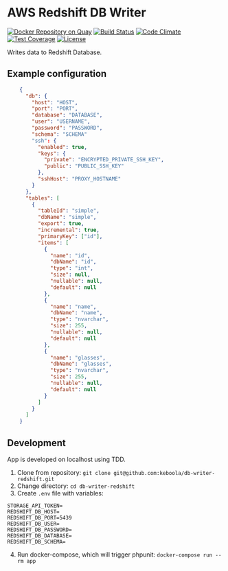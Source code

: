# AWS Redshift DB Writer

[![Docker Repository on Quay](https://quay.io/repository/keboola/db-writer-redshift/status "Docker Repository on Quay")](https://quay.io/repository/keboola/db-writer-redshift)
[![Build Status](https://travis-ci.org/keboola/db-writer-redshift.svg?branch=master)](https://travis-ci.org/keboola/db-writer-redshift)
[![Code Climate](https://codeclimate.com/github/keboola/db-writer-redshift/badges/gpa.svg)](https://codeclimate.com/github/keboola/db-writer-redshift)
[![Test Coverage](https://codeclimate.com/github/keboola/db-writer-redshift/badges/coverage.svg)](https://codeclimate.com/github/keboola/db-writer-redshift/coverage)
[![License](https://img.shields.io/badge/license-MIT-blue.svg)](https://github.com/keboola/db-writer-redshift/blob/master/LICENSE.md)

Writes data to Redshift Database.

## Example configuration

```json
    {
      "db": {        
        "host": "HOST",
        "port": "PORT",
        "database": "DATABASE",
        "user": "USERNAME",
        "password": "PASSWORD",
        "schema": "SCHEMA"
        "ssh": {
          "enabled": true,
          "keys": {
            "private": "ENCRYPTED_PRIVATE_SSH_KEY",
            "public": "PUBLIC_SSH_KEY"
          },
          "sshHost": "PROXY_HOSTNAME"
        }
      },
      "tables": [
        {
          "tableId": "simple",
          "dbName": "simple",
          "export": true, 
          "incremental": true,
          "primaryKey": ["id"],
          "items": [
            {
              "name": "id",
              "dbName": "id",
              "type": "int",
              "size": null,
              "nullable": null,
              "default": null
            },
            {
              "name": "name",
              "dbName": "name",
              "type": "nvarchar",
              "size": 255,
              "nullable": null,
              "default": null
            },
            {
              "name": "glasses",
              "dbName": "glasses",
              "type": "nvarchar",
              "size": 255,
              "nullable": null,
              "default": null
            }
          ]                                
        }
      ]
    }
```

## Development

App is developed on localhost using TDD.

1. Clone from repository: `git clone git@github.com:keboola/db-writer-redshift.git`
2. Change directory: `cd db-writer-redshift`
3. Create `.env` file with variables:
```
STORAGE_API_TOKEN=
REDSHIFT_DB_HOST=
REDSHIFT_DB_PORT=5439
REDSHIFT_DB_USER=
REDSHIFT_DB_PASSWORD=
REDSHIFT_DB_DATABASE=
REDSHIFT_DB_SCHEMA=
```
4. Run docker-compose, which will trigger phpunit: `docker-compose run --rm app`

